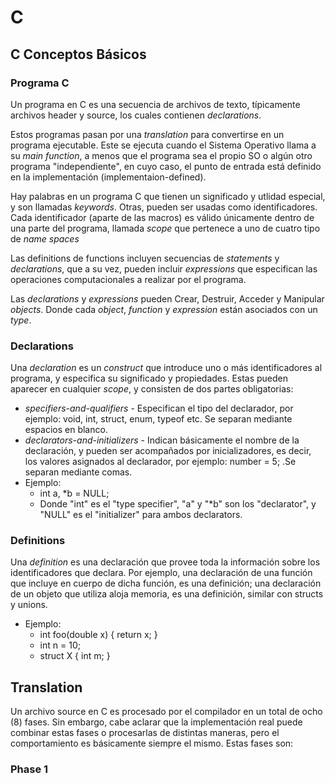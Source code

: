 # C

## C Conceptos Básicos
### Programa C
Un programa en C es una secuencia de archivos de texto, típicamente archivos header y source, los cuales contienen *declarations*.

Estos programas pasan por una *translation* para convertirse en un programa ejecutable. Este se ejecuta cuando el Sistema Operativo llama a su *main function*, a menos que el programa sea el propio SO o algún otro programa "independiente", en cuyo caso, el punto de entrada está definido en la implementación (implementaion-defined).

Hay palabras en un programa C que tienen un significado y utlidad especial, y son llamadas *keywords*. Otras, pueden ser usadas como identificadores.
Cada identificador (aparte de las macros) es válido únicamente dentro de una parte del programa, llamada *scope* que pertenece a uno de cuatro tipo de *name spaces*

Las definitions de functions incluyen secuencias de *statements* y *declarations*, que a su vez, pueden incluir *expressions* que especifican las operaciones computacionales a realizar por el programa.

Las *declarations* y *expressions* pueden Crear, Destruir, Acceder y Manipular *objects*. Donde cada *object*, *function* y *expression* están asociados con un *type*.

### Declarations
Una *declaration* es un *construct* que introduce uno o más identificadores al programa, y especifica su significado y propiedades. Estas pueden aparecer en cualquier *scope*, y consisten de dos partes obligatorias:
* *specifiers-and-qualifiers* - Especifican el tipo del declarador, por ejemplo: void, int, struct, enum, typeof etc. Se separan mediante espacios en blanco.
* *declarators-and-initializers* - Indican básicamente el nombre de la declaración, y pueden ser acompañados por inicializadores, es decir, los valores asignados al declarador, por ejemplo: number = 5; .Se separan mediante comas.
* Ejemplo:
    * int a, *b = NULL;
    * Donde "int" es el "type specifier", "a" y "*b" son los "declarator", y "NULL" es el "initializer" para ambos declarators.

### Definitions
Una *definition* es una declaración que provee toda la información sobre los identificadores que declara. Por ejemplo, una declaración de una función que incluye en cuerpo de dicha función, es una definición; una declaración de un objeto que utiliza aloja memoria, es una definición, similar con structs y unions.
* Ejemplo:
    * int foo(double x) { return x; }
    * int n = 10;
    * struct X { int m; }

## Translation
Un archivo source en C es procesado por el compilador en un total de ocho (8) fases. Sin embargo, cabe aclarar que la implementación real puede combinar estas fases o procesarlas de distintas maneras, pero el comportamiento es básicamente siempre el mismo. Estas fases son:
### Phase 1
